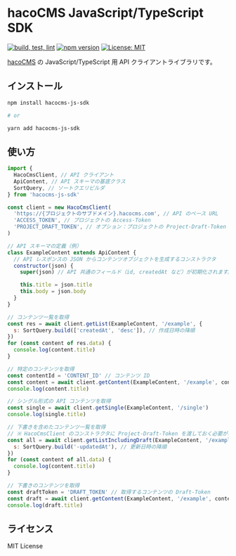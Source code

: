 # hacoCMS JavaScript/TypeScript SDK

[![build, test, lint](https://github.com/hacocms/hacocms-js-sdk/actions/workflows/test.yml/badge.svg)](https://github.com/hacocms/hacocms-js-sdk/actions/workflows/test.yml)
[![npm version](https://badge.fury.io/js/hacocms-js-sdk.svg)](https://badge.fury.io/js/hacocms-js-sdk)
[![License: MIT](https://img.shields.io/badge/License-MIT-yellow.svg)](https://opensource.org/licenses/MIT)

[hacoCMS](https://hacocms.com/) の JavaScript/TypeScript 用 API クライアントライブラリです。

## インストール

```sh
npm install hacocms-js-sdk

# or

yarn add hacocms-js-sdk
```

## 使い方

```js
import {
  HacoCmsClient, // API クライアント
  ApiContent, // API スキーマの基底クラス
  SortQuery, // ソートクエリビルダ
} from 'hacocms-js-sdk'

const client = new HacoCmsClient(
  'https://{プロジェクトのサブドメイン}.hacocms.com', // API のベース URL
  'ACCESS_TOKEN', // プロジェクトの Access-Token
  'PROJECT_DRAFT_TOKEN', // オプション：プロジェクトの Project-Draft-Token
)

// API スキーマの定義（例）
class ExampleContent extends ApiContent {
  // API レスポンスの JSON からコンテンツオブジェクトを生成するコンストラクタ
  constructor(json) {
    super(json) // API 共通のフィールド（id, createdAt など）が初期化されます。

    this.title = json.title
    this.body = json.body
  }
}

// コンテンツ一覧を取得
const res = await client.getList(ExampleContent, '/example', {
  s: SortQuery.build(['createdAt', 'desc']), // 作成日時の降順
})
for (const content of res.data) {
  console.log(content.title)
}

// 特定のコンテンツを取得
const contentId = 'CONTENT_ID' // コンテンツ ID
const content = await client.getContent(ExampleContent, '/example', contentId)
console.log(content.title)

// シングル形式の API コンテンツを取得
const single = await client.getSingle(ExampleContent, '/single')
console.log(single.title)

// 下書きを含めたコンテンツ一覧を取得
// ※ HacoCmsClient のコンストラクタに Project-Draft-Token を渡しておく必要があります。
const all = await client.getListIncludingDraft(ExampleContent, '/example', {
  s: SortQuery.build('-updatedAt'), // 更新日時の降順
})
for (const content of all.data) {
  console.log(content.title)
}

// 下書きのコンテンツを取得
const draftToken = 'DRAFT_TOKEN' // 取得するコンテンツの Draft-Token
const draft = await client.getContent(ExampleContent, '/example', contentId, draftToken)
console.log(draft.title)
```

## ライセンス

MIT License
